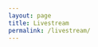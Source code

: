 ```yaml
---
layout: page
title: Livestream
permalink: /livestream/
---
```


<div id="countdown" style="text-align: center; font-weight: bold; font-size: 48px;">
    <p id="timer"></p>
</div>

<script>
function startTimer(duration, display) {
    var timer = duration, days, hours, minutes, seconds;
    setInterval(function () {
        days = parseInt(timer / (24*60*60), 10);
        hours = parseInt((timer % (24*60*60)) / (60*60), 10);
        minutes = parseInt((timer % (60*60)) / 60, 10);
        seconds = parseInt(timer % 60, 10);

        days = days < 10 ? "0" + days : days;
        hours = hours < 10 ? "0" + hours : hours;
        minutes = minutes < 10 ? "0" + minutes : minutes;
        seconds = seconds < 10 ? "0" + seconds : seconds;

        display.textContent = days + "d " + hours + "h " + minutes + "m " + seconds + "s ";

        if (--timer < 0) {
            timer = duration; // Loop the countdown or stop the timer
        }
    }, 1000);
}

window.onload = function () {
    const deadline = new Date("Jun 14, 2024 17:00:00 GMT+0000").getTime();
    const now = new Date().getTime();
    const t = deadline - now;
    const seconds = Math.floor(t / 1000);

    startTimer(seconds, document.querySelector('#timer'));
};
</script>
